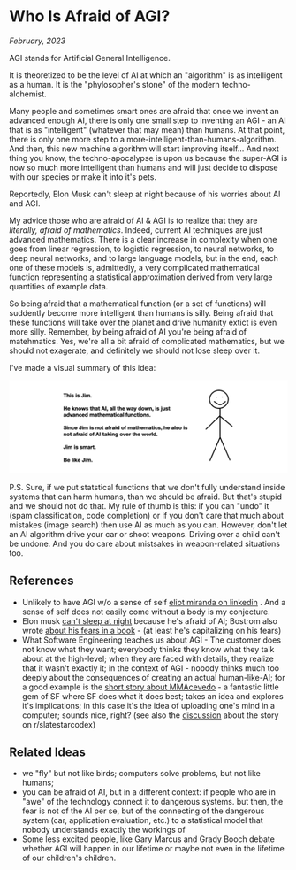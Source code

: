 # Who Is Afraid of AGI?

*February, 2023*

AGI stands for Artificial General Intelligence. 

It is theoretized to be the level of AI at which an "algorithm" is as intelligent as a human. It is the "phylosopher's stone" of the modern techno-alchemist.

Many people and sometimes smart ones are afraid that once we invent an advanced enough AI, there is only one small step to inventing an AGI - an AI that is as "intelligent" (whatever that may mean) than humans. At that point, there is only one more step to a more-intelligent-than-humans-algorithm. And then, this new machine algorithm will start improving itself... And next thing you know, the techno-apocalypse is upon us because the super-AGI is now so much more intelligent than humans and will just decide to dispose with our species or make it into it's pets. 

Reportedly, Elon Musk can't sleep at night because of his worries about AI and AGI. 

My advice those who are afraid of AI & AGI  is to realize that they are *literally, afraid of mathematics*.  Indeed, current AI techniques are just advanced mathematics. There is a clear increase in complexity when one goes from linear regression, to logistic regression, to neural networks, to deep neural networks, and to large language models, but in the end, each one of these models is, admittedly, a very complicated mathematical function representing a statistical approximation derived from very large quantities of example data. 

So being afraid that a mathematical function (or a set of functions) will suddently become more intelligent than humans is silly. Being afraid that these functions will take over the planet and drive humanity extict is even more silly. Remember, by being afraid of AI you're being afraid of matehmatics. Yes, we're all a bit afraid of complicated mathematics, but we should not exagerate, and definitely we should not lose sleep over  it. 

I've made a visual summary of this idea: 

![](../docs/assets/this_is_jim.png)

P.S. Sure, if we put statstical functions that we don't fully understand inside systems that can harm humans, than we should be afraid. But that's stupid and we should not do that. My rule of thumb is this: if you can "undo" it (spam classification, code completion) or if you don't care that much about mistakes (image search) then use AI as much as you can. However, don't let an AI algorithm drive your car or shoot weapons. Driving over a child can't be undone. And you do care about mistsakes in weapon-related situations too. 

## References

- Unlikely to have AGI w/o a sense of self [eliot miranda on linkedin](https://www.linkedin.com/feed/update/urn:li:activity:7022617377229983744/) . And a sense of self does not easily come without a body is my conjecture. 
- Elon musk [can't sleep at night](https://www.geospatialworld.net/blogs/scares-elon-musk-artificial-intelligence/) because he's afraid of AI; Bostrom also wrote [about his fears in a book](https://www.vox.com/future-perfect/2018/11/2/18053418/elon-musk-artificial-intelligence-google-deepmind-openai) - (at least he's capitalizing on his fears)
- What Software Engineering teaches us about AGI - The customer does not know what they want; everybody thinks they know what they talk about at the high-level; when they are faced with details, they realize that it wasn't exactly it; in the context of AGI - nobody thinks much too deeply about the consequences of creating an actual human-like-AI; for a good example is the [short story about MMAcevedo](https://qntm.org/mmacevedo) - a fantastic little gem of SF where SF does what it does best; takes an idea and explores it's implications; in this case it's the idea of uploading one's mind in a computer; sounds nice, right? (see also the [discussion](https://www.reddit.com/r/slatestarcodex/comments/lqr8hu/fiction_mmacevedo_the_brain_image_of_the_first/) about the story on r/slatestarcodex)

## Related Ideas
- we "fly" but not like birds; computers solve problems, but not like humans; 
- you can be afraid of AI, but in a different context: if people who are in "awe" of the technology connect it to dangerous systems. but then, the fear is not of the AI per se, but of the connecting of the dangerous system (car, application evaluation, etc.) to a statistical model that nobody understands exactly the workings of
- Some less excited people, like Gary Marcus and Grady Booch debate whether AGI will happen in our lifetime or maybe not even in the lifetime of our children's children. 